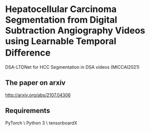 # Hepatocellular Carcinoma Segmentation from Digital Subtraction Angiography Videos using Learnable Temporal Diﬀerence
DSA-LTDNet for HCC Segmentation in DSA videos (MICCAI2021)

## The paper on arxiv
http://arxiv.org/abs/2107.04306

## Requirements
PyTorch \\
Python 3 \\
tensorboardX
